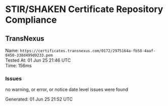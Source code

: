 # STIR/SHAKEN Certificate Repository Compliance

## TransNexus

Name: `https://certificates.transnexus.com/0172/2975164a-fb58-4aaf-8450-338d499d9233.pem`\
Tested At: 01 Jun 25 21:46 UTC\
Time: 156ms

### Issues

no warning, or error, or notice date level issues were found

Generated: 01 Jun 25 21:52 UTC